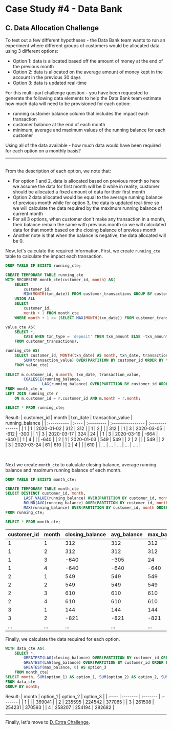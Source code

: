 # Case Study #4 - Data Bank

## C. Data Allocation Challenge

<p>To test out a few different hypotheses - the Data Bank team wants to run an experiment where different groups of customers would be allocated data using 3 different options:</p>

<ul>
  <li>Option 1: data is allocated based off the amount of money at the end of the previous month</li>
  <li>Option 2: data is allocated on the average amount of money kept in the account in the previous 30 days</li>
  <li>Option 3: data is updated real-time</li>
</ul>

<p>For this multi-part challenge question - you have been requested to generate the following data elements to help the Data Bank team estimate how much data will need to be provisioned for each option:</p>

<ul>
  <li>running customer balance column that includes the impact each transaction</li>
  <li>customer balance at the end of each month</li>
  <li>minimum, average and maximum values of the running balance for each customer</li>
</ul>

<p>Using all of the data available - how much data would have been required for each option on a monthly basis?</p>

***

<br>
From the description of each option, we note that:

* For option 1 and 2, data is allocated based on previous month so here we assume the data for first month will be 0 while in reality, customer should be allocated a fixed amount of data for their first month
* Option 2 data allocated would be equal to the average running balance of previous month while for option 3, the data is updated real-time so we will calculate the data required by the maximum running balance of current month
* For all 3 options, when customer don't make any transaction in a month, their balance remain the same with previous month so we will calculated data for that month based on the closing balance of previous month
* Another note is that when the balance is negative, the data allocated will be 0.

Now, let's calculate the required information. First, we create `running_cte` table to calculate the impact each transaction.

```sql
DROP TABLE IF EXISTS running_cte;

CREATE TEMPORARY TABLE running_cte
WITH RECURSIVE month_cte(customer_id, month) AS(
	SELECT
		customer_id,
        MIN(MONTH(txn_date)) FROM customer_transactions GROUP BY customer_id
    UNION ALL
    SELECT 
		customer_id,
        month + 1 FROM month_cte
    WHERE month + 1 <= (SELECT MAX(MONTH(txn_date)) FROM customer_transactions)),

value_cte AS(
	SELECT *,
		CASE WHEN txn_type = 'deposit' THEN txn_amount ELSE -txn_amount END AS transaction_value
	FROM customer_transactions),

running_cte AS(
	SELECT customer_id, MONTH(txn_date) AS month, txn_date, transaction_value,
		SUM(transaction_value) OVER(PARTITION BY customer_id ORDER BY txn_date ROWS UNBOUNDED PRECEDING) AS running_balance
	FROM value_cte)
    
SELECT m.customer_id, m.month, txn_date, transaction_value, 
		COALESCE(running_balance, 
				LAG(running_balance) OVER(PARTITION BY customer_id ORDER BY month)) AS running_balance
FROM month_cte m
LEFT JOIN running_cte r
	ON m.customer_id = r.customer_id AND m.month = r.month;

SELECT * FROM running_cte;
```
Result:
| customer_id | month | txn_date   | transaction_value | running_balance |
| :---------- | :---- | :--------- | :---------------- | :-------------- |
| 1           | 1     | 2020-01-02 | 312               | 312             |
| 1           | 2     |            |                   | 312             |
| 1           | 3     | 2020-03-05 | -612              | -300            |
| 1           | 3     | 2020-03-17 | 324               | 24              |
| 1           | 3     | 2020-03-19 | -664              | -640            |
| 1           | 4     |            |                   | -640            |
| 2           | 1     | 2020-01-03 | 549               | 549             |
| 2           | 2     |            |                   | 549             |
| 2           | 3     | 2020-03-24 | 61                | 610             |
| 2           | 4     |            |                   | 610             |
| ...         | ...   | ...        | ...               | ....            |

<br>

Next we create `month_cte` to calculate closing balance, average running balance and maximum running balance of each month.

```sql
DROP TABLE IF EXISTS month_cte;

CREATE TEMPORARY TABLE month_cte
SELECT DISTINCT customer_id, month,
		LAST_VALUE(running_balance) OVER(PARTITION BY customer_id, month ORDER BY txn_date RANGE BETWEEN UNBOUNDED PRECEDING AND UNBOUNDED FOLLOWING) AS closing_balance,
		ROUND(AVG(running_balance) OVER(PARTITION BY customer_id, month ORDER BY txn_date RANGE BETWEEN UNBOUNDED PRECEDING AND UNBOUNDED FOLLOWING)) AS avg_balance,
		MAX(running_balance) OVER(PARTITION BY customer_id, month ORDER BY txn_date RANGE BETWEEN UNBOUNDED PRECEDING AND UNBOUNDED FOLLOWING) AS max_balance
FROM running_cte;

SELECT * FROM month_cte;
```
| customer_id | month | closing_balance | avg_balance | max_balance |
| :---------- | :---- | :-------------- | :---------- | :---------- |
| 1           | 1     | 312             | 312         | 312         |
| 1           | 2     | 312             | 312         | 312         |
| 1           | 3     | -640            | -305        | 24          |
| 1           | 4     | -640            | -640        | -640        |
| 2           | 1     | 549             | 549         | 549         |
| 2           | 2     | 549             | 549         | 549         |
| 2           | 3     | 610             | 610         | 610         |
| 2           | 4     | 610             | 610         | 610         |
| 3           | 1     | 144             | 144         | 144         |
| 3           | 2     | -821            | -821        | -821        |
| ...         | ...   | ...             | ...         | ...         |

Finally, we calculate the data required for each option.

```sql
WITH data_cte AS(
	SELECT *,
		GREATEST(LAG(closing_balance) OVER(PARTITION BY customer_id ORDER BY month), 0) AS option_1,
		GREATEST(LAG(avg_balance) OVER(PARTITION BY customer_id ORDER BY month), 0) AS option_2,
		GREATEST(max_balance, 0) AS option_3
	FROM month_cte)
SELECT month, SUM(option_1) AS option_1, SUM(option_2) AS option_2, SUM(option_3) AS option_3
FROM data_cte
GROUP BY month;
```
Result:
| month | option_1 | option_2 | option_3 |
| :---- | :------- | :------- | :------- |
| 1     |          |          | 369041   |
| 2     | 235595   | 224542   | 377065   |
| 3     | 261508   | 254231   | 370593   |
| 4     | 258207   | 254194   | 282682   |

***
Finally, let's move to [D. Extra Challenge](./D.%20Extra%20Challenge.md).
